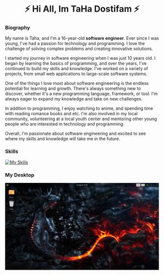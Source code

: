 <h1 align="center">⚡️ Hi All, Im TaHa Dostifam ⚡️</h1>

### Biography
My name is Taha, and I'm a 16-year-old **software engineer**. Ever since I was young, I've had a passion for technology and programming. I love the challenge of solving complex problems and creating innovative solutions.

I started my journey in software engineering when I was just 10 years old. I began by learning the basics of programming, and over the years, I've continued to build my skills and knowledge. I've worked on a variety of projects, from small web applications to large-scale software systems.

One of the things I love most about software engineering is the endless potential for learning and growth. There's always something new to discover, whether it's a new programming language, framework, or tool. I'm always eager to expand my knowledge and take on new challenges.

In addition to programming, I enjoy watching to anime, and spending time with reading romance books and etc. I'm also involved in my local community, volunteering at a local youth center and mentoring other young people who are interested in technology and programming.

Overall, I'm passionate about software engineering and excited to see where my skills and knowledge will take me in the future.

### Skills
[![My Skills](https://skillicons.dev/icons?i=vscode,golang,ruby,rails,linux,docker,nginx,bash,git,github,gitlab,postgres,sqlite,mongodb,redis)](https://skillicons.dev)

### My Desktop
![](https://raw.githubusercontent.com/tahadostifam/screenfetch/main/desktop20.png)
